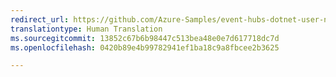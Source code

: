 ```yaml
---
redirect_url: https://github.com/Azure-Samples/event-hubs-dotnet-user-notifications
translationtype: Human Translation
ms.sourcegitcommit: 13852c67b6b98447c513bea48e0e7d617718dc7d
ms.openlocfilehash: 0420b89e4b99782941ef1ba18c9a8fbcee2b3625

---
```



<!--HONumber=Feb17_HO3-->


